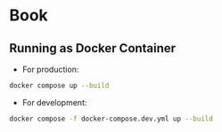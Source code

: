 # Book

## Running as Docker Container

- For production:
```bash
docker compose up --build
```
- For development:
```bash
docker compose -f docker-compose.dev.yml up --build
```
